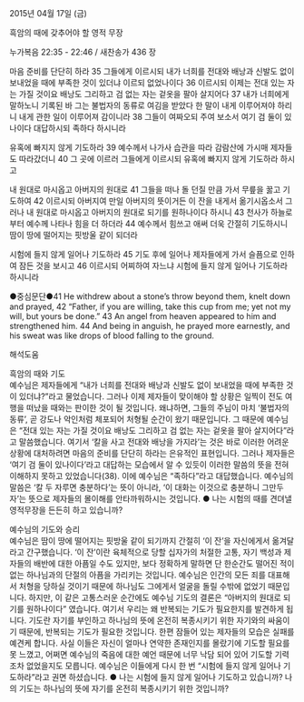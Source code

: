 2015년 04월 17일 (금)

흑암의 때에 갖추어야 할 영적 무장 



누가복음 22:35 - 22:46 / 새찬송가 436 장


마음 준비를 단단히 하라
35 그들에게 이르시되 내가 너희를 전대와 배낭과 신발도 없이 보내었을 때에 부족한 것이 있더냐 이르되 없었나이다 36 이르시되 이제는 전대 있는 자는 가질 것이요 배낭도 그리하고 검 없는 자는 겉옷을 팔아 살지어다 37 내가 너희에게 말하노니 기록된 바 그는 불법자의 동류로 여김을 받았다 한 말이 내게 이루어져야 하리니 내게 관한 일이 이루어져 감이니라 38 그들이 여짜오되 주여 보소서 여기 검 둘이 있나이다 대답하시되 족하다 하시니라 

유혹에 빠지지 않게 기도하라
39 예수께서 나가사 습관을 따라 감람산에 가시매 제자들도 따라갔더니 40 그 곳에 이르러 그들에게 이르시되 유혹에 빠지지 않게 기도하라 하시고 

내 원대로 마시옵고 아버지의 원대로 
41 그들을 떠나 돌 던질 만큼 가서 무릎을 꿇고 기도하여 42 이르시되 아버지여 만일 아버지의 뜻이거든 이 잔을 내게서 옮기시옵소서 그러나 내 원대로 마시옵고 아버지의 원대로 되기를 원하나이다 하시니 43 천사가 하늘로부터 예수께 나타나 힘을 더 하더라 44 예수께서 힘쓰고 애써 더욱 간절히 기도하시니 땀이 땅에 떨어지는 핏방울 같이 되더라 

시험에 들지 않게 일어나 기도하라 
45 기도 후에 일어나 제자들에게 가서 슬픔으로 인하여 잠든 것을 보시고 46 이르시되 어찌하여 자느냐 시험에 들지 않게 일어나 기도하라 하시니라 


●중심문단●41 He withdrew about a stone’s throw beyond them, knelt down and prayed, 42 “Father, if you are willing, take this cup from me; yet not my will, but yours be done.” 43 An angel from heaven appeared to him and strengthened him. 44 And being in anguish, he prayed more earnestly, and his sweat was like drops of blood falling to the ground.

해석도움





흑암의 때와 기도  
예수님은 제자들에게 “내가 너희를 전대와 배낭과 신발도 없이 보내었을 때에 부족한 것이 있더냐?”라고 물었습니다. 그러나 이제 제자들이 맞이해야 할 상황은 일찍이 전도 여행을 떠났을 때와는 판이한 것이 될 것입니다. 왜냐하면, 그들의 주님이 마치 ‘불법자의 동류’, 곧 강도나 악인처럼 체포되어 처형될 순간이 왔기 때문입니다. 그 때문에 예수님은 “전대 있는 자는 가질 것이요 배낭도 그리하고 검 없는 자는 겉옷을 팔아 살지어다”라고 말씀했습니다. 여기서 ‘칼을 사고 전대와 배낭을 가지라’는 것은 바로 이러한 어려운 상황에 대처하려면 마음의 준비를 단단히 하라는 은유적인 표현입니다. 그러나 제자들은 ‘여기 검 둘이 있나이다’라고 대답하는 모습에서 알 수 있듯이 이러한 말씀의 뜻을 전혀 이해하지 못하고 있었습니다(38). 이에 예수님은 “족하다”라고 대답했습니다. 예수님의 말씀은 ‘칼 두 자루면 충분하다’는 뜻이 아니라, ‘이 대화는 이것으로 충분하니 그만두자’는 뜻으로 제자들의 몰이해를 안타까워하시는 것입니다.
● 나는 시험의 때를 견뎌낼 영적무장을 든든히 하고 있습니까?   

예수님의 기도와 승리  
예수님은 땀이 땅에 떨어지는 핏방울 같이 되기까지 간절히 ‘이 잔’을 자신에게서 옮겨달라고 간구했습니다. ‘이 잔’이란 육체적으로 당할 십자가의 처절한 고통, 자기 백성과 제자들의 배반에 대한 아픔일 수도 있지만, 보다 정확하게 말하면 단 한순간도 떨어진 적이 없는 하나님과의 단절의 아픔을 가리키는 것입니다. 예수님은 인간의 모든 죄를 대표해서 처형을 당하실 것이기 때문에 하나님도 그에게서 얼굴을 돌릴 수밖에 없었기 때문입니다. 하지만, 이 같은 고통스러운 순간에도 예수님 기도의 결론은 “아버지의 원대로 되기를 원하나이다” 였습니다. 여기서 우리는 왜 반복되는 기도가 필요한지를 발견하게 됩니다. 기도란 자기를 부인하고 하나님의 뜻에 온전히 복종시키기 위한 자기와의 싸움이기 때문에, 반복되는 기도가 필요한 것입니다. 한편 잠들어 있는 제자들의 모습은 실패를 예견케 합니다. 사실 이들은 자신이 얼마나 연약한 존재인지를 몰랐기에 기도할 필요를 못 느꼈고, 어쩌면 예수님의 죽음에 대한 예언 때문에 너무 낙담 되어 있어 기도할 기력조차 없었을지도 모릅니다. 예수님은 이들에게 다시 한 번 “시험에 들지 않게 일어나 기도하라”라고 권면 하셨습니다. 
● 나는 시험에 들지 않게 일어나 기도하고 있습니까? 나의 기도는 하나님의 뜻에 자기를 온전히 복종시키기 위한 것입니까?